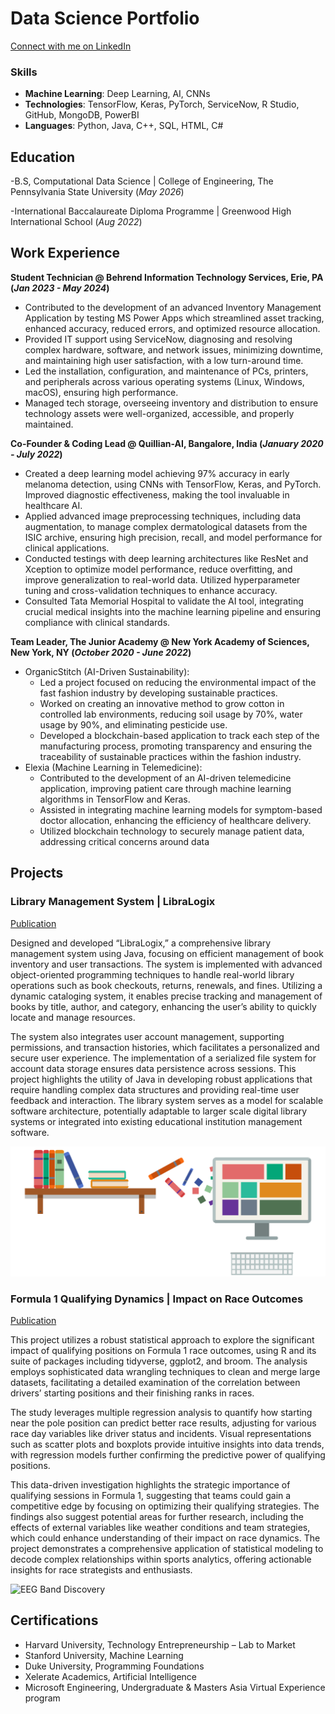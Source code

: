 # Data Science Portfolio
[Connect with me on LinkedIn](https://www.linkedin.com/in/nabhitarora/)

### Skills
- **Machine Learning**: Deep Learning, AI, CNNs
- **Technologies**: TensorFlow, Keras, PyTorch, ServiceNow, R Studio, GitHub, MongoDB, PowerBI
- **Languages**: Python, Java, C++, SQL, HTML, C#


## Education		        		
-B.S, Computational Data Science | College of Engineering, The Pennsylvania State University	 (_May 2026_)

-International Baccalaureate Diploma Programme | Greenwood High International School	 (_Aug 2022_)

## Work Experience
**Student Technician @ Behrend Information Technology Services, Erie, PA (_Jan 2023 - May 2024_)**
- Contributed to the development of an advanced Inventory Management Application by testing MS Power Apps which streamlined asset tracking, enhanced accuracy, reduced errors, and optimized resource allocation.
- Provided IT support using ServiceNow, diagnosing and resolving complex hardware, software, and network issues, minimizing downtime, and maintaining high user satisfaction, with a low turn-around time.
- Led the installation, configuration, and maintenance of PCs, printers, and peripherals across various operating systems (Linux, Windows, macOS), ensuring high performance.
- Managed tech storage, overseeing inventory and distribution to ensure technology assets were well-organized, accessible, and properly maintained.

**Co-Founder & Coding Lead @ Quillian-AI, Bangalore, India (_January 2020 - July 2022_)**
- Created a deep learning model achieving 97% accuracy in early melanoma detection, using CNNs with TensorFlow, Keras, and PyTorch. Improved diagnostic effectiveness, making the tool invaluable in healthcare AI.
- Applied advanced image preprocessing techniques, including data augmentation, to manage complex dermatological datasets from the ISIC archive, ensuring high precision, recall, and model performance for clinical applications.
- Conducted testings with deep learning architectures like ResNet and Xception to optimize model performance, reduce overfitting, and improve generalization to real-world data. Utilized hyperparameter tuning and cross-validation techniques to enhance accuracy.
- Consulted Tata Memorial Hospital to validate the AI tool, integrating crucial medical insights into the machine learning pipeline and ensuring compliance with clinical standards.

**Team Leader, The Junior Academy @ New York Academy of Sciences, New York, NY (_October 2020 - June 2022_)**
- OrganicStitch (AI-Driven Sustainability):
  - Led a project focused on reducing the environmental impact of the fast fashion   industry by developing sustainable practices.
  - Worked on creating an innovative method to grow cotton in controlled lab environments, reducing soil usage by 70%, water usage by 90%, and eliminating pesticide use.
  - Developed a blockchain-based application to track each step of the manufacturing process, promoting transparency and ensuring the traceability of sustainable practices within the fashion industry.
- Elexia (Machine Learning in Telemedicine):
  - Contributed to the development of an AI-driven telemedicine application, improving patient care through machine learning algorithms in TensorFlow and Keras.
  - Assisted in integrating machine learning models for symptom-based doctor allocation, enhancing the efficiency of healthcare delivery.
  - Utilized blockchain technology to securely manage patient data, addressing critical concerns around data 


## Projects
### Library Management System | LibraLogix
[Publication](https://github.com/nabhitarorra/Library-Management)

Designed and developed “LibraLogix,” a comprehensive library management system using Java, focusing on efficient management of book inventory and user transactions. The system is implemented with advanced object-oriented programming techniques to handle real-world library operations such as book checkouts, returns, renewals, and fines. Utilizing a dynamic cataloging system, it enables precise tracking and management of books by title, author, and category, enhancing the user’s ability to quickly locate and manage resources.

The system also integrates user account management, supporting permissions, and transaction histories, which facilitates a personalized and secure user experience. The implementation of a serialized file system for account data storage ensures data persistence across sessions. This project highlights the utility of Java in developing robust applications that require handling complex data structures and providing real-time user feedback and interaction. The library system serves as a model for scalable software architecture, potentially adaptable to larger scale digital library systems or integrated into existing educational institution management software.

![Bike Study](/assets:img/library_clipart.png)

### Formula 1 Qualifying Dynamics | Impact on Race Outcomes
[Publication](https://github.com/nabhitarorra/F1-Race-Outcome-Analysis)

This project utilizes a robust statistical approach to explore the significant impact of qualifying positions on Formula 1 race outcomes, using R and its suite of packages including tidyverse, ggplot2, and broom. The analysis employs sophisticated data wrangling techniques to clean and merge large datasets, facilitating a detailed examination of the correlation between drivers’ starting positions and their finishing ranks in races.

The study leverages multiple regression analysis to quantify how starting near the pole position can predict better race results, adjusting for various race day variables like driver status and incidents. Visual representations such as scatter plots and boxplots provide intuitive insights into data trends, with regression models further confirming the predictive power of qualifying positions.

This data-driven investigation highlights the strategic importance of qualifying sessions in Formula 1, suggesting that teams could gain a competitive edge by focusing on optimizing their qualifying strategies. The findings also suggest potential areas for further research, including the effects of external variables like weather conditions and team strategies, which could enhance understanding of their impact on race dynamics. The project demonstrates a comprehensive application of statistical modeling to decode complex relationships within sports analytics, offering actionable insights for race strategists and enthusiasts.

![EEG Band Discovery](/assets:img/pngwing.com.png)

## Certifications
- 	Harvard University, Technology Entrepreneurship – Lab to Market
- 	Stanford University, Machine Learning
- 	Duke University, Programming Foundations
- 	Xelerate Academics, Artificial Intelligence
- 	Microsoft Engineering, Undergraduate & Masters Asia Virtual Experience program


